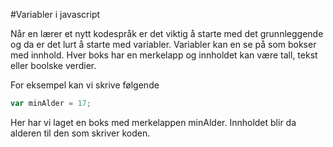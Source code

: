 #Variabler i javascript

Når en lærer et nytt kodespråk er det viktig å starte med det grunnleggende og da er det lurt å starte med variabler.
Variabler kan en se på som bokser med innhold. Hver boks har en merkelapp og innholdet kan være tall, tekst eller boolske verdier.

For eksempel kan vi skrive følgende
```javascript
var minAlder = 17;
```

Her har vi laget en boks med merkelappen minAlder. Innholdet blir da alderen til den som skriver koden.
